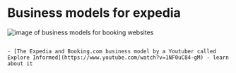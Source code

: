 # Business models for expedia

![image of business models for booking websites](https://dl3.pushbulletusercontent.com/ggJYfOgnAwn32cCj6JmTRXXzHZyK8SYN/image.png)


```

- [The Expedia and Booking.com business model by a Youtuber called Explore Informed](https://www.youtube.com/watch?v=1NF0uC84-gM) - learn about it

